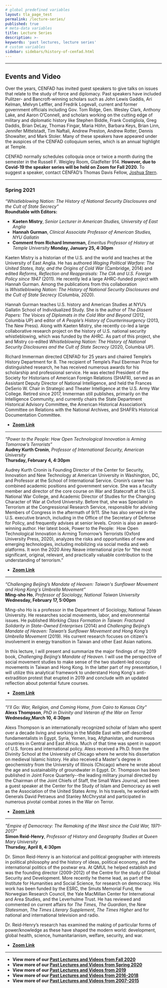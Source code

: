 ```yaml
---
# global predefined variables
layout: tla_page_test
permalink: /lecture-series/
published: true
# meta-data variables
title: Lecture Series
description: >-
keywords: 'past lectures, lecture series'
# custom variables
sidebar: sidebars/history-of-cenfad.html     
---
```

___

## Events and Video
Over the years, CENFAD has invited guest speakers to give talks on issues that relate to the study of force and diplomacy. Past speakers have included Pulitzer- and Bancroft-winning scholars such as John Lewis Gaddis, Ari Kelman, Melvyn Leffler, and Fredrik Logevall, current and former government officials including Gov. Tom Ridge, Gen. Wesley Clark, Anthony Lake, and Aaron O’Connell, and scholars working on the cutting edge of military and diplomatic history like Stephen Biddle, Frank Costigliola, Greg Daddis, Brian DeLay, Thomas Fingar, Maria Höhn, Barbara Keys, Brian Linn, Jennifer Mittelstadt, Tim Naftali, Andrew Preston, Andrew Rotter, Dennis Showalter, and Mark Stoler. Many of these speakers have appeared under the auspices of the CENFAD colloquium series, which is an annual highlight at Temple. 

CENFAD normally schedules colloquia once or twice a month during the semester in the Russell F. Weigley Room, Gladfelter 914. **However, due to Covid-19 the speaker series will be held on Zoom for Fall 2020.** To suggest a speaker, contact CENFAD’s Thomas Davis Fellow, [Joshua Stern](mailto:tuj64084@temple.edu).

___

### Spring 2021
_“Whistleblowing Nation: The History of National Security Disclosures and the Cult of State Secrecy”_<br>
**Roundtable with Editors:**<br>
- **Kaeten Mistry**, _Senior Lecturer in American Studies, University of East Anglia_
- **Hannah Gurman**, _Clinical Associate Professor of American Studies, NYU Gallatin_
- **Comment from Richard Immerman**, _Emeritus Professor of History at Temple University_
**Monday, January 25, 4:30pm**<br>

Kaeten Mistry is a historian of the U.S. and the world and teaches at the University of East Anglia. He has authored _Waging Political Warfare: The United States, Italy, and the Origins of Cold War_ (Cambridge, 2014) and edited _Reforms, Reflection and Reappraisals: The CIA and U.S. Foreign Policy since 1947_ (2011). He recently led a large AHRC-funded project with Hannah Gurman. Among the publications from this collaboration is _Whistleblowing Nation: The History of National Security Disclosures and the Cult of State Secrecy_ (Columbia, 2020).

Hannah Gurman teaches U.S. history and American Studies at NYU’s Gallatin School of Individualized Study. She is the author of _The Dissent Papers: The Voices of Diplomats in the Cold War and Beyond_ (2012, Columbia UP) and editor of _A People’s History of Counterinsurgency_ (2013, The New Press). Along with Kaeten Mistry, she recently co-led a large collaborative research project on the history of U.S. national security whistleblowing, which was funded by the AHRC. As part of this project, she and Mistry co-edited _Whistleblowing Nation: The History of National Security Disclosures and the Cult of State Secrecy_ (2020, Columbia UP).

Richard Immerman directed CENFAD for 25 years and chaired Temple’s History Department for 8. The recipient of Temple’s Paul Eberman Prize for distinguished research, he has received numerous awards for his scholarship and professional service. He was elected President of the Society for Historians of American Foreign Relations (SHAFR), served as an Assistant Deputy Director of National Intelligence, and held the Frances DeSerio W. Chair in Strategic and Theater Intelligence at the U.S. Army War College. Retired since 2017, Immerman still publishes, primarily on the Intelligence Community, and currently chairs the State Department Historical Advisory Committee, the American Historical Association’s Committee on Relations with the National Archives, and SHAFR’s Historical Documentation Committee.

- **[Zoom Link](https://temple.zoom.us/j/97815202699)** 

___

_“Power to the People: How Open Technological Innovation is Arming Tomorrow’s Terrorists”_<br>
**Audrey Kurth Cronin**, _Professor of International Security, American University_<br>
**Thursday, February 4, 4:30pm**<br>

Audrey Kurth Cronin is Founding Director of the Center for Security, Innovation and New Technology at American University in Washington, DC, and Professor at the School of International Service. Cronin’s career has combined academic positions and government service. She was a faculty member and director of the core course on War and Statecraft at the U.S. National War College, and Academic Director of Studies for the Changing Character of War at Oxford University. Before that, she was Specialist in Terrorism at the Congressional Research Service, responsible for advising Members of Congress in the aftermath of 9/11. She has also served in the U.S. executive branch, including in the Office of the Secretary of Defense for Policy, and frequently advises at senior levels. Cronin is also an award-winning author. Her latest book, Power to the People:  How Open Technological Innovation is Arming Tomorrow’s Terrorists (Oxford University Press, 2020), analyzes the risks and opportunities of new and emerging technologies, including mobilizing via social media and web platforms. It won the 2020 Airey Neave international prize for “the most significant, original, relevant, and practically valuable contribution to the understanding of terrorism.”

- **[Zoom Link](https://temple.zoom.us/j/96729644943)** 

___

_“Challenging Beijing’s Mandate of Heaven: Taiwan's Sunflower Movement and Hong Kong's Umbrella Movement”_<br>
**Ming-sho Ho**, _Professor of Sociology, National Taiwan University_<br>
**Wednesday, February 17, 5:00pm**<br>

Ming-sho Ho is a professor in the Department of Sociology, National Taiwan University. He researches social movements, labor, and environmental issues. He published _Working Class Formation in Taiwan: Fractured Solidarity in State-Owned Enterprises_ (2014) and _Challenging Beijing’s Mandate of Heaven: Taiwan’s Sunflower Movement and Hong Kong’s Umbrella Movement_ (2019). His current research focuses on citizen's involvement in energy transition in Taiwan and other East Asian nations.

In this lecture, I will present and summarize the major findings of my 2019 book, _Challenging Beijing’s Mandate of Heaven_. I will use the perspective of social movement studies to make sense of the two student-led occupy movements in Taiwan and Hong Kong. In the latter part of my presentation, I will utilize this analytical framework to understand Hong Kong's anti-extradition protest that erupted in 2019 and conclude with an updated reflection about potential future courses.

- **[Zoom Link](https://temple.zoom.us/j/94026568250)** 

___

_“I’ll Go: War, Religion, and Coming Home, from Cairo to Kansas City”_<br>
**Alexs Thompson**, _PhD in Divinity and Veteran of the War on Terror_<br>
**Wednesday,March 10, 4:30pm**<br>

Alexs Thompson is an internationally recognized scholar of Islam who spent over a decade living and working in the Middle East with self-described fundamentalists in Egypt, Syria, Yemen, Iraq, Afghanistan, and numerous countries in Central and East Africa. Much of that time was spent in support of U.S. forces and international policy. Alexs received a Ph.D. from the Divinity School at the University of Chicago where he wrote his dissertation on medieval Islamic history. He also received a Master's degree in geochemistry from the University of Illinois (Chicago) where he wrote about the age and sustainability of groundwater in Egypt. Dr. Thompson has been published in Joint Force Quarterly--the leading military journal directed by the Chairman of the Joint Chiefs of Staff, the Small Wars Journal, and been a guest speaker at the Center for the Study of Islam and Democracy as well as the Association of the United States Army. In his travels, he worked with Generals David Petraeus and Stanley McChrystal and participated in numerous pivotal combat zones in the War on Terror. 

- **[Zoom Link](https://temple.zoom.us/j/91649994503)**

___

_"Empire of Democracy: The Remaking of the West since the Cold War, 1971-2017”_<br>
**Simon Reid-Henry**, _Professor of History and Geography Studies at Queen Mary University_<br>
**Thursday, April 8, 4:30pm**<br>

Dr. Simon Reid-Henry is an historical and political geographer with interests in political philosophy and the history of ideas, political economy, and the international politics of the postwar era. At QMUL he helped establish and was the founding director (2009-2012) of the Centre for the study of Global Security and Development. More recently he theme lead, as part of the Institute for Humanities and Social Science, for research on democracy. His work has been funded by the ESRC, the Smuts Memorial Fund, the Norwegian Research Council, the Yale MacMillan Center for International and Area Studies, and the Leverhulme Trust. He has reviewed and commented on current affairs for _The Times, The Guardian_, the _New Statesman_, _The Times Literary Supplement_, _The Times Higher_ and for national and international television and radio.

Dr. Reid-Henry’s research has examined the making of particular forms of power/knowledge as these have shaped the modern world: development, global health, science, humanitarianism, welfare, security, and war. 

- **[Zoom Link](https://temple.zoom.us/j/93299349106)**

___

- **View more of our [Past Lectures and Videos from Fall 2020](https://drive.google.com/file/d/1-DYnp6X7Ahy8ycO8QznXYQu40whHl8F9/view?usp=sharing)** 
- **View more of our [Past Lectures and Videos from Spring 2020](https://drive.google.com/file/d/12_--TRaOiEh4pZObhSuJv_kz_tFNvYiK/view?usp=sharing)** 
- **View more of our [Past Lectures and Videos from 2019](https://drive.google.com/file/d/1OyBZlWv7Ur6T-lhZEjzF9ZytiIae9RRx/view?usp=sharing)** 
- **View more of our [Past Lectures and Videos from 2016-2018](https://liberalarts.temple.edu/sites/liberalarts/files/2016-18%20Past%20Lecture%20Archives.pdf)**
- **View more of our [Past Lectures and Videos from 2007-2015](https://liberalarts.temple.edu/sites/liberalarts/files/CENFAD%20Guest%20Speaker%20Lectures.pdf)**
